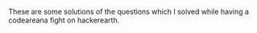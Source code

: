 These are some solutions of the questions which I solved while having a codeareana fight on hackerearth.

